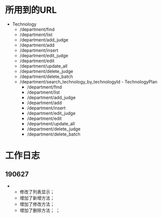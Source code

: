 # 所用到的URL
   - Technology
      - /department/find
      - /department/list
      - /department/add_judge
      - /department/add
      - /department/insert
      - /department/edit_judge
      - /department/edit
      - /department/update_all
      - /department/delete_judge
      - /department/delete_batch
      - /department/search_technology_by_technologyId
    - TechnologyPlan
         - /department/find
         - /department/list
         - /department/add_judge
         - /department/add
         - /department/insert
         - /department/edit_judge
         - /department/edit
         - /department/update_all
         - /department/delete_judge
         - /department/delete_batch
         

# 工作日志
## 190627
   - 
      - 修改了列表显示；
      - 增加了新增方法；
      - 增加了修改方法；
      - 增加了删除方法；
；
      